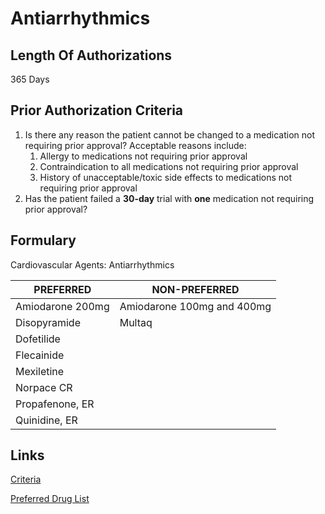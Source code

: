 # Antiarrhythmics

## Length Of Authorizations

365 Days

## Prior Authorization Criteria

1.  Is there any reason the patient cannot be changed to a medication not requiring prior approval? Acceptable reasons include:
    1.  Allergy to medications not requiring prior approval
    2.  Contraindication to all medications not requiring prior approval
    3.  History of unacceptable/toxic side effects to medications not requiring prior approval
2.  Has the patient failed a **30-day** trial with **one** medication not requiring prior approval?

## Formulary

Cardiovascular Agents: Antiarrhythmics

| PREFERRED        | NON-PREFERRED              |
|------------------|----------------------------|
| Amiodarone 200mg | Amiodarone 100mg and 400mg |
| Disopyramide     | Multaq                     |
| Dofetilide       |                            |
| Flecainide       |                            |
| Mexiletine       |                            |
| Norpace CR       |                            |
| Propafenone, ER  |                            |
| Quinidine, ER    |                            |

## Links

[Criteria]()

[Preferred Drug List]()
